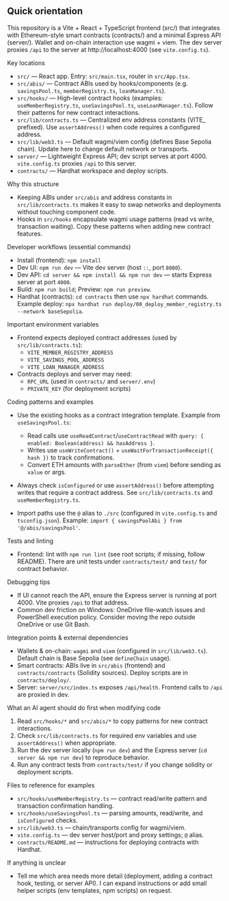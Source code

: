 ## Quick orientation

This repository is a Vite + React + TypeScript frontend (src/) that integrates with Ethereum-style smart contracts (contracts/) and a minimal Express API (server/). Wallet and on-chain interaction use wagmi + viem. The dev server proxies `/api` to the server at http://localhost:4000 (see `vite.config.ts`).

Key locations
- `src/` — React app. Entry: `src/main.tsx`, router in `src/App.tsx`.
- `src/abis/` — Contract ABIs used by hooks/components (e.g. `savingsPool.ts`, `memberRegistry.ts`, `loanManager.ts`).
- `src/hooks/` — High-level contract hooks (examples: `useMemberRegistry.ts`, `useSavingsPool.ts`, `useLoanManager.ts`). Follow their patterns for new contract interactions.
- `src/lib/contracts.ts` — Centralized env address constants (VITE_ prefixed). Use `assertAddress()` when code requires a configured address.
- `src/lib/web3.ts` — Default wagmi/viem config (defines Base Sepolia chain). Update here to change default network or transports.
- `server/` — Lightweight Express API; dev script serves at port 4000. `vite.config.ts` proxies `/api` to this server.
- `contracts/` — Hardhat workspace and deploy scripts.

Why this structure
- Keeping ABIs under `src/abis` and address constants in `src/lib/contracts.ts` makes it easy to swap networks and deployments without touching component code.
- Hooks in `src/hooks` encapsulate wagmi usage patterns (read vs write, transaction waiting). Copy these patterns when adding new contract features.

Developer workflows (essential commands)
- Install (frontend): `npm install`
- Dev UI: `npm run dev` — Vite dev server (host `::`, port `8080`).
- Dev API: `cd server && npm install && npm run dev` — starts Express server at port `4000`.
- Build: `npm run build`; Preview: `npm run preview`.
- Hardhat (contracts): `cd contracts` then use `npx hardhat` commands. Example deploy: `npx hardhat run deploy/00_deploy_member_registry.ts --network baseSepolia`.

Important environment variables
- Frontend expects deployed contract addresses (used by `src/lib/contracts.ts`):
  - `VITE_MEMBER_REGISTRY_ADDRESS`
  - `VITE_SAVINGS_POOL_ADDRESS`
  - `VITE_LOAN_MANAGER_ADDRESS`
- Contracts deploys and server may need:
  - `RPC_URL` (used in `contracts/` and `server/.env`)
  - `PRIVATE_KEY` (for deployment scripts)

Coding patterns and examples
- Use the existing hooks as a contract integration template. Example from `useSavingsPool.ts`:
  - Read calls use `useReadContract`/`useContractRead` with `query: { enabled: Boolean(address) && hasAddress }`.
  - Writes use `useWriteContract()` + `useWaitForTransactionReceipt({ hash })` to track confirmations.
  - Convert ETH amounts with `parseEther` (from `viem`) before sending as `value` or args.

- Always check `isConfigured` or use `assertAddress()` before attempting writes that require a contract address. See `src/lib/contracts.ts` and `useMemberRegistry.ts`.

- Import paths use the `@` alias to `./src` (configured in `vite.config.ts` and `tsconfig.json`). Example: `import { savingsPoolAbi } from '@/abis/savingsPool'`.

Tests and linting
- Frontend: lint with `npm run lint` (see root scripts; if missing, follow README). There are unit tests under `contracts/test/` and `test/` for contract behavior.

Debugging tips
- If UI cannot reach the API, ensure the Express server is running at port 4000. Vite proxies `/api` to that address.
- Common dev friction on Windows: OneDrive file-watch issues and PowerShell execution policy. Consider moving the repo outside OneDrive or use Git Bash.

Integration points & external dependencies
- Wallets & on-chain: `wagmi` and `viem` (configured in `src/lib/web3.ts`). Default chain is Base Sepolia (see `defineChain` usage).
- Smart contracts: ABIs live in `src/abis` (frontend) and `contracts/contracts` (Solidity sources). Deploy scripts are in `contracts/deploy/`.
- Server: `server/src/index.ts` exposes `/api/health`. Frontend calls to `/api` are proxied in dev.

What an AI agent should do first when modifying code
1. Read `src/hooks/*` and `src/abis/*` to copy patterns for new contract interactions.
2. Check `src/lib/contracts.ts` for required env variables and use `assertAddress()` when appropriate.
3. Run the dev server locally (`npm run dev`) and the Express server (`cd server && npm run dev`) to reproduce behavior.
4. Run any contract tests from `contracts/test/` if you change solidity or deployment scripts.

Files to reference for examples
- `src/hooks/useMemberRegistry.ts` — contract read/write pattern and transaction confirmation handling.
- `src/hooks/useSavingsPool.ts` — parsing amounts, read/write, and `isConfigured` checks.
- `src/lib/web3.ts` — chain/transports config for wagmi/viem.
- `vite.config.ts` — dev server host/port and proxy settings; `@` alias.
- `contracts/README.md` — instructions for deploying contracts with Hardhat.

If anything is unclear
- Tell me which area needs more detail (deployment, adding a contract hook, testing, or server API). I can expand instructions or add small helper scripts (env templates, npm scripts) on request.
